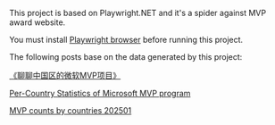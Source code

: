 This project is based on Playwright.NET and it's a spider against MVP award website.

You must install [Playwright browser](https://playwright.dev/dotnet/docs/browsers) before running this project.

The following posts base on the data generated by this project:

[《聊聊中国区的微软MVP项目》](https://zhuanlan.zhihu.com/p/638024903)

[Per-Country Statistics of Microsoft MVP program](https://tonyqus.medium.com/per-country-statistics-of-microsoft-mvp-program-a380db430d19)

[MVP counts by countries 202501](https://docs.google.com/spreadsheets/d/1-xXxocu0OacxJzG2jfz7UDcJlMd6Om8-RD4JVq-b8Eg/edit?gid=43793436#gid=43793436)

